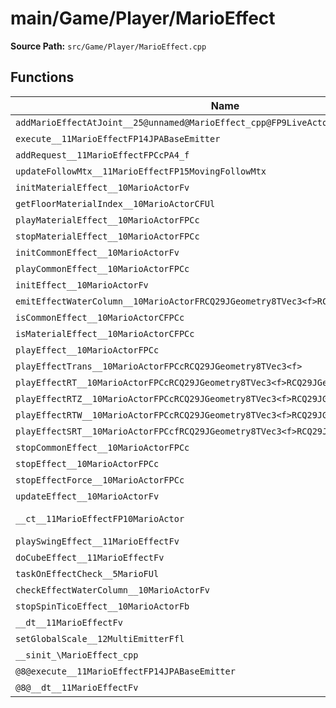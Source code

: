 # main/Game/Player/MarioEffect

**Source Path:** `src/Game/Player/MarioEffect.cpp`

## Functions

| Name | Address | Match % |
|------|---------|---------|
| `addMarioEffectAtJoint__25@unnamed@MarioEffect_cpp@FP9LiveActorPCcPCcPCc` | `0x802DC258` | :x: (0.0%) |
| `execute__11MarioEffectFP14JPABaseEmitter` | `0x802DC2D8` | :x: (0.0%) |
| `addRequest__11MarioEffectFPCcPA4_f` | `0x802DC314` | :x: (0.0%) |
| `updateFollowMtx__11MarioEffectFP15MovingFollowMtx` | `0x802DC45C` | :x: (0.0%) |
| `initMaterialEffect__10MarioActorFv` | `0x802DC5B0` | :x: (0.0%) |
| `getFloorMaterialIndex__10MarioActorCFUl` | `0x802DC6D0` | :x: (0.0%) |
| `playMaterialEffect__10MarioActorFPCc` | `0x802DC904` | :x: (0.0%) |
| `stopMaterialEffect__10MarioActorFPCc` | `0x802DCA7C` | :x: (0.0%) |
| `initCommonEffect__10MarioActorFv` | `0x802DCAE8` | :x: (0.0%) |
| `playCommonEffect__10MarioActorFPCc` | `0x802DCF80` | :x: (0.0%) |
| `initEffect__10MarioActorFv` | `0x802DD42C` | :x: (0.0%) |
| `emitEffectWaterColumn__10MarioActorFRCQ29JGeometry8TVec3<f>RCQ29JGeometry8TVec3<f>` | `0x802DDBF0` | :x: (0.0%) |
| `isCommonEffect__10MarioActorCFPCc` | `0x802DDD14` | :x: (0.0%) |
| `isMaterialEffect__10MarioActorCFPCc` | `0x802DDD3C` | :x: (0.0%) |
| `playEffect__10MarioActorFPCc` | `0x802DDD64` | :x: (0.0%) |
| `playEffectTrans__10MarioActorFPCcRCQ29JGeometry8TVec3<f>` | `0x802DDE1C` | :x: (0.0%) |
| `playEffectRT__10MarioActorFPCcRCQ29JGeometry8TVec3<f>RCQ29JGeometry8TVec3<f>` | `0x802DDE5C` | :x: (0.0%) |
| `playEffectRTZ__10MarioActorFPCcRCQ29JGeometry8TVec3<f>RCQ29JGeometry8TVec3<f>` | `0x802DDF20` | :x: (0.0%) |
| `playEffectRTW__10MarioActorFPCcRCQ29JGeometry8TVec3<f>RCQ29JGeometry8TVec3<f>` | `0x802DDFE4` | :x: (0.0%) |
| `playEffectSRT__10MarioActorFPCcfRCQ29JGeometry8TVec3<f>RCQ29JGeometry8TVec3<f>` | `0x802DE090` | :x: (0.0%) |
| `stopCommonEffect__10MarioActorFPCc` | `0x802DE180` | :x: (0.0%) |
| `stopEffect__10MarioActorFPCc` | `0x802DE20C` | :x: (0.0%) |
| `stopEffectForce__10MarioActorFPCc` | `0x802DE28C` | :x: (0.0%) |
| `updateEffect__10MarioActorFv` | `0x802DE30C` | :x: (0.0%) |
| `__ct__11MarioEffectFP10MarioActor` | `0x802DE764` | :white_check_mark: (100.0%) |
| `playSwingEffect__11MarioEffectFv` | `0x802DE840` | :x: (0.0%) |
| `doCubeEffect__11MarioEffectFv` | `0x802DE8D0` | :x: (0.0%) |
| `taskOnEffectCheck__5MarioFUl` | `0x802DEA58` | :x: (0.0%) |
| `checkEffectWaterColumn__10MarioActorFv` | `0x802DEA70` | :x: (0.0%) |
| `stopSpinTicoEffect__10MarioActorFb` | `0x802DEAC8` | :x: (0.0%) |
| `__dt__11MarioEffectFv` | `0x802DEAFC` | :x: (0.0%) |
| `setGlobalScale__12MultiEmitterFfl` | `0x802DEB58` | :x: (0.0%) |
| `__sinit_\MarioEffect_cpp` | `0x802DEB8C` | :x: (0.0%) |
| `@8@execute__11MarioEffectFP14JPABaseEmitter` | `0x802DEBF8` | :x: (0.0%) |
| `@8@__dt__11MarioEffectFv` | `0x802DEC00` | :x: (0.0%) |